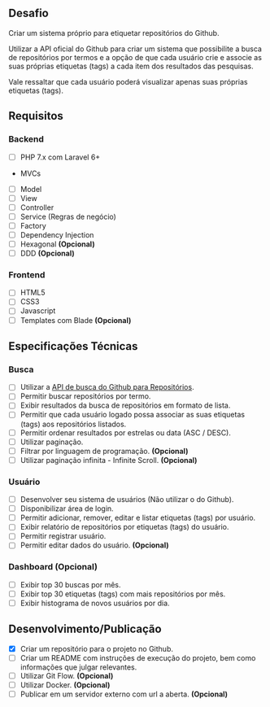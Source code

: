 ## Desafio

Criar um sistema próprio para etiquetar repositórios do Github.

Utilizar a API oficial do Github para criar um sistema que possibilite a busca de repositórios por termos e a opção de que cada usuário crie e associe as suas próprias etiquetas (tags) a cada item dos resultados das pesquisas.

Vale ressaltar que cada usuário poderá visualizar apenas suas próprias etiquetas (tags).

## Requisitos
### Backend
- [ ] PHP 7.x com Laravel 6+
-  MVCs
  - [ ] Model
  - [ ] View
  - [ ] Controller
  - [ ] Service (Regras de negócio)
- [ ] Factory
- [ ] Dependency Injection
- [ ] Hexagonal **(Opcional)**
- [ ] DDD **(Opcional)**

### Frontend
- [ ] HTML5
- [ ] CSS3
- [ ] Javascript
- [ ] Templates com Blade **(Opcional)**

## Especificações Técnicas
### Busca
- [ ] Utilizar a [API de busca do Github para Repositórios](https://docs.github.com/en/free-pro-team@latest/rest/reference/search#search-repositories).
- [ ] Permitir buscar repositórios por termo.
- [ ] Exibir resultados da busca de repositórios em formato de lista.
- [ ] Permitir que cada usuário logado possa associar as suas etiquetas (tags) aos repositórios listados.
- [ ] Permitir ordenar resultados por estrelas ou data (ASC / DESC).
- [ ] Utilizar paginação.
- [ ] Filtrar por linguagem de programação. **(Opcional)**
- [ ] Utilizar paginação infinita - Infinite Scroll. **(Opcional)**

### Usuário
- [ ] Desenvolver seu sistema de usuários (Não utilizar o do Github).
- [ ] Disponibilizar área de login.
- [ ] Permitir adicionar, remover, editar e listar etiquetas (tags) por usuário.
- [ ] Exibir relatório de repositórios por etiquetas (tags) do usuário.
- [ ] Permitir registrar usuário.
- [ ] Permitir editar dados do usuário. **(Opcional)**

### Dashboard **(Opcional)**
- [ ] Exibir top 30 buscas por mês.
- [ ] Exibir top 30 etiquetas (tags) com mais repositórios por mês.
- [ ] Exibir histograma de novos usuários por dia.

## Desenvolvimento/Publicação
- [x] Criar um repositório para o projeto no Github.
- [ ] Criar um README com instruções de execução do projeto, bem como informações que julgar relevantes.
- [ ] Utilizar Git Flow. **(Opcional)**
- [ ] Utilizar Docker. **(Opcional)**
- [ ] Publicar em um servidor externo com url a aberta. **(Opcional)**
